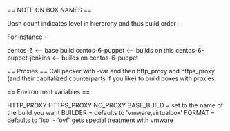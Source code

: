 == NOTE ON BOX NAMES ==

Dash count indicates level in hierarchy and thus build order -

For instance -

centos-6 <-- base build
centos-6-puppet <-- builds on this
centos-6-puppet-jenkins <-- builds on centos-6-puppet

== Proxies ==
Call packer with -var and then http_proxy and https_proxy (and their capitalized counterparts if you like) to build boxes with proxies.

== Environment variables ==

HTTP_PROXY
HTTPS_PROXY
NO_PROXY
BASE_BUILD = set to the name of the build you want
BUILDER = defaults to 'vmware,virtualbox'
FORMAT = defaults to 'iso' - 'ovf' gets special treatment with vmware
